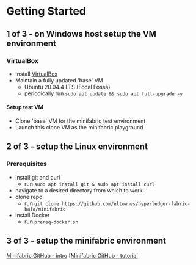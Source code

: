 # Getting Started

## 1 of 3 - on Windows host setup the VM environment

### VirtualBox
- Install [VirtualBox](https://www.virtualbox.org/)
- Maintain a fully updated 'base' VM
    - Ubuntu 20.04.4 LTS (Focal Fossa)
    - periodically run `sudo apt update && sudo apt full-upgrade -y`

#### Setup test VM
- Clone 'base' VM for the minifabric test environment
- Launch this clone VM as the minifabric playground

## 2 of 3 - setup the Linux environment

### Prerequisites
- install git and curl
    - run `sudo apt install git & sudo apt install curl`
- navigate to a desired directory from which to work
- clone repo
    - run `git clone https://github.com/eltownes/hyperledger-fabric-bala/minifabric`
- install Docker
    - run `prereq-docker.sh`

## 3 of 3 - setup the minifabric environment

[Minifabric GitHub - intro](https://github.com/hyperledger-labs/minifabric)
[[Minifabric GitHub - tutorial](https://github.com/hyperledger-labs/minifabric/blob/main/docs/README.md)
